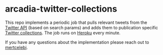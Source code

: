 # arcadia-twitter-collections

This repo implements a periodic job that pulls relevant tweets from the [Twitter API](https://developer.twitter.com/en/docs/twitter-api/v1/tweets/search/api-reference/get-search-tweets) (based on search params) and adds them to publication specific [Twitter collections](https://developer.twitter.com/en/docs/twitter-api/v1/tweets/curate-a-collection/overview/about_collections). The job runs on [Heroku](https://www.heroku.com/) every minute.

If you have any questions about the implementation please reach out to [mertcelebi](https://github.com/mertcelebi).

